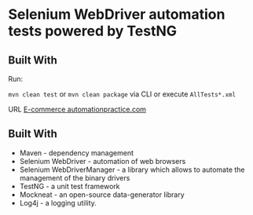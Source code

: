# Selenium WebDriver automation tests powered by TestNG

## Built With

Run:

`mvn clean test` or
`mvn clean package` via CLI or
execute `AllTests*.xml`

URL
[E-commerce automationpractice.com](http://automationpractice.com/)

## Built With
- Maven - dependency management
- Selenium WebDriver - automation of web browsers
- Selenium WebDriverManager - a library which allows to automate the management of the binary drivers
- TestNG - a unit test framework
- Mockneat - an open-source data-generator library
- Log4j - a logging utility.